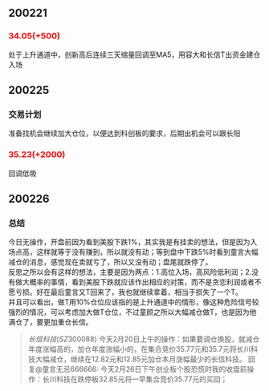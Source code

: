 ## 200221

### <font color=red>34.05(+500)</font>

处于上升通道中，创新高后连续三天缩量回调至MA5，用容大和长信T出资金建仓入场

## 200225
### 交易计划
准备找机会继续加大仓位，以便达到科创板的要求，后期出机会可以跟长阳
### <font color=red>35.23(+2000)</font>
回调低吸

## 200226
### 总结
今日无操作，开盘前因为看到美股下跌1%，其实我是有挂卖的想法，但是因为入场点高，这样就等于没有赚到，所以就没有动；等到盘中下跌5%时看到童言大幅减仓的消息，感觉现在卖就亏了，所以又没有动；盘尾就跌停了。  
反思之所以会有这样的想法，主要是因为两点：1.高位入场，高风险低利润；2.没有做大概率的事情，看到美股下跌就应该作出相应的对策，而不是贪恋利润或者不愿亏损。好在最后童言又T回来了，我也就继续拿着，相当于损失了一个T。  
并且可以看出，做T用10%仓位应该指的是上升通道中的情形，像这种危险信号较强烈的情况，可以考虑加大做T仓位，不过童颜之所以大幅减仓做T，也是因为他满仓了，要更加重仓长信。
> $长信科技(SZ300088)$ 今天2月20日上午的操作：如果要调仓换股，就减仓年度涨幅高的，加仓年度涨幅小的，在集合竞价35.77元和35.7元将长川科技大幅减仓，继续在12.82元和12.85元加仓本月涨幅最少的长信科技。
> 回复@童言无忌666666: 今天2月26日下午创业板个股恐慌时我的收盘前操作：长川科技在跌停板32.85元将一早集合竞价35.77元的买回；
